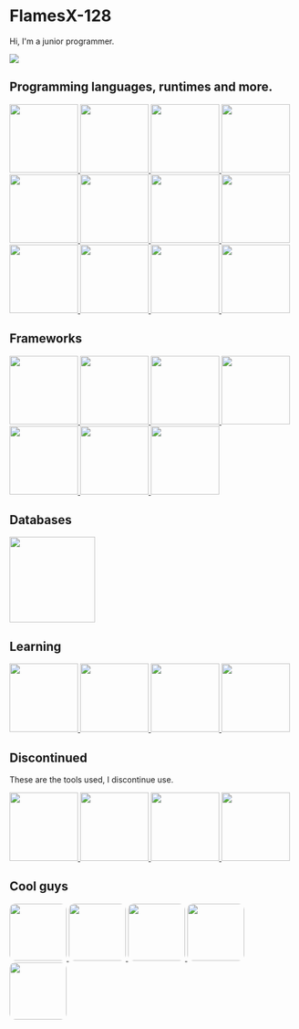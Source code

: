 # **FlamesX-128**
Hi, I'm a junior programmer.

<a href="https://komarev.com/ghpvc/?username=FlamesX-128">
  <img src="https://komarev.com/ghpvc/?username=FlamesX-128">
</a>

## **Programming languages, runtimes and more.**

<a href="https://html.spec.whatwg.org/">
  <img src="https://user-images.githubusercontent.com/78381898/158508519-f86320b1-dda0-418e-9617-708cf026a327.png" height="120" />
</a>

<a href="https://www.w3.org/TR/CSS/#css">
  <img src="https://user-images.githubusercontent.com/78381898/158508738-cc15e550-df2c-41b5-b5fb-6b0459abbaa9.png" height="120" />
</a>

<a href="https://www.javascript.com/">
  <img src="https://user-images.githubusercontent.com/78381898/158508787-8659d723-4b71-441e-8187-5e6099a11de9.png" height="120" />
</a>

<a href="https://nodejs.org/">
  <img src="https://user-images.githubusercontent.com/78381898/158509286-371f8a98-5fc3-45f9-8757-b193ac2e0e4b.png" height="120" />
</a>

<a href="https://deno.land/">
  <img src="https://user-images.githubusercontent.com/78381898/129280677-c874220e-eb6a-4d57-890e-c60843007c2b.png" height="120" />
</a>

<a href="https://coffeescript.org/">
  <img src="https://user-images.githubusercontent.com/78381898/152827307-7b2513a9-3f47-423c-8ad9-ced03f45bb36.png" height="120" />
</a>

<a href="https://www.typescriptlang.org/">
  <img src="https://user-images.githubusercontent.com/78381898/158508871-ccf7154f-31b7-483c-8824-1ef20f64861b.png" height="120" />
</a>

<a href="https://sass-lang.com/">
  <img src="https://user-images.githubusercontent.com/78381898/129276396-a1035a8f-8c2a-4b75-94f5-1004bf052b4d.png" height="120" />
</a>

<a href="https://elixir-lang.org/">
  <img src="https://user-images.githubusercontent.com/78381898/129275172-4301e629-5396-44dd-a50c-d5151ce703f6.png" height="120" />
</a>

<a href="https://golang.org/">
  <img src="https://user-images.githubusercontent.com/78381898/141719419-1bfcc0fd-a3eb-4ee1-bb3c-04b0de149515.gif" height="120" >
</a>

<a href="https://www.rust-lang.org/">
  <img src="https://user-images.githubusercontent.com/78381898/141719524-b588778f-c506-4686-990b-c66b4da85e9b.png" height="120" />
</a>

<a href="https://git-scm.com/">
  <img src="https://user-images.githubusercontent.com/78381898/158510264-2a8f67d9-76c8-4681-8b29-50eb75fa1d76.png" height="120" />
</a>

## **Frameworks**

<a href="https://vuejs.org/">
  <img src="https://user-images.githubusercontent.com/78381898/141724934-0e218d4c-5cd7-42e8-99bb-017501e72dea.png" height="120" />
</a>
  
<a href="https://nuxtjs.org/">
  <img src="https://user-images.githubusercontent.com/78381898/141725122-35eca371-79d9-4024-823e-f1e3c3daa413.png" height="120" />
</a>

<a href="https://vitejs.dev/">
  <img src="https://user-images.githubusercontent.com/78381898/141724778-4135d267-57a8-45fa-88d5-e9b41577d694.png" height="120" />
</a>

<a href="https://webpack.js.org/">
  <img src="https://user-images.githubusercontent.com/78381898/150414540-b4681d15-9343-484e-8203-97b5d6be16b7.png" height="120" />
</a>

<a href="https://www.electronjs.org/">
  <img src="https://user-images.githubusercontent.com/78381898/129281201-24a4a0a4-c515-4893-b2c2-5779609dd828.png" height="120" />
</a>

<a href="https://neutralino.js.org/">
  <img src="https://user-images.githubusercontent.com/78381898/141718986-3e181e26-a9f1-4538-a3e4-9b7947b4c760.png" height="120" />
</a>

<a href="https://wails.io/">
  <img src="https://user-images.githubusercontent.com/78381898/144142916-8d226c1c-5e76-4904-8e10-8b5d1f206880.png" height="120" />
</a>
  
## **Databases**

<a href="https://www.mongodb.com/"> 
  <img src="https://user-images.githubusercontent.com/78381898/129257025-bcf7c849-da2d-40d5-b29c-396d05501395.png" height="150"/>
</a>

## **Learning**

<a href="https://esbuild.github.io/">
  <img src="https://user-images.githubusercontent.com/78381898/158510022-143ed7ec-7caa-43fa-b40b-67387752fad6.png" height="120" />
</a>
  
<a href="https://www.fastify.io/">
  <img src="https://user-images.githubusercontent.com/78381898/150414248-566e99bb-eeca-47a3-89a9-cf63fbb3f7bc.png" height="120" />
</a>

<a href="https://nestjs.com/">
  <img src="https://user-images.githubusercontent.com/78381898/158510027-9281cfbf-92b8-4c1c-a8f4-1066b9dde0bc.png" height="120" />
</a>

<a href="https://www.docker.com/">
  <img src="https://user-images.githubusercontent.com/78381898/129281754-7937c316-65c7-4162-a430-96a795a7b3aa.png" height="120" />
</a>

## **Discontinued**
These are the tools used, I discontinue use.

<a href="https://www.cplusplus.com/">
  <img src="https://user-images.githubusercontent.com/78381898/106524536-521f5300-64a8-11eb-9a2a-c5b64f90d205.png" height=120 />
</a>

<a href="https://www.postgresql.org/">
  <img src="https://user-images.githubusercontent.com/78381898/114326674-82641d00-9afb-11eb-97cf-ba9d58890fec.png" height="120" />
</a>

<a href="https://www.sqlite.org/">
  <img src="https://user-images.githubusercontent.com/78381898/158509804-da45dd67-c109-432f-8cc8-bb50f00e2e89.png" height="120" />
</a>

<a href="https://zdoom.org/about">
  <img src="https://user-images.githubusercontent.com/78381898/109361903-94da0e00-784f-11eb-8ac7-69fd4491cc5e.png" height="120" />
</a>

## **Cool guys**

<a href="https://github.com/ranon-rat">
  <img src="https://avatars.githubusercontent.com/u/66473662" height="100" style="border-radius: 10px">
</a>
  
<a href="https://github.com/paij0se">
  <img src="https://avatars.githubusercontent.com/u/69026987" height="100" style="border-radius: 10px">
</a>

<a href="https://github.com/jumang4423">
  <img src="https://avatars.githubusercontent.com/u/63630786" height="100" style="border-radius: 10px">
</a>

<a href="https://github.com/Grabrahama">
  <img src="https://avatars.githubusercontent.com/u/70868542" height="100" style="border-radius: 10px">
</a>

<a href="https://github.com/yOn3l">
  <img src="https://avatars.githubusercontent.com/u/74076866" height="100" style="border-radius: 10px">
</a>
